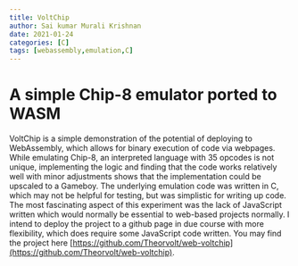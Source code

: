 ```yaml
---
title: VoltChip
author: Sai kumar Murali Krishnan
date: 2021-01-24 
categories: [C]
tags: [webassembly,emulation,C]
---
```


# A simple Chip-8 emulator ported to WASM

VoltChip is a simple demonstration of the potential of deploying to WebAssembly, which allows for binary execution of code via webpages. While emulating Chip-8, an interpreted language with 35 opcodes is not unique, implementing the logic and finding that the code works relatively well with minor adjustments shows that the implementation could be upscaled to a Gameboy. The underlying emulation code was written in C, which may not be helpful for testing, but was simplistic for writing up code. The most fascinating aspect of this experiment was the lack of JavaScript written which would normally be essential to web-based projects normally. I intend to deploy the project to a github page in due course with more flexibility, which does require some JavaScript code written. You may find the project here [https://github.com/Theorvolt/web-voltchip](https://github.com/Theorvolt/web-voltchip).